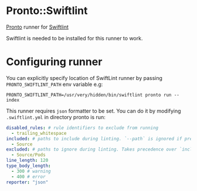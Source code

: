 # Pronto::Swiftlint

[Pronto](https://github.com/mmozuras/pronto) runner for [Swiftlint](https://github.com/realm/SwiftLint)

Swiftlint is needed to be installed for this runner to work.

# Configuring runner

You can explicitly specify location of SwiftLint runner by passing `PRONTO_SWIFTLINT_PATH` env variable e.g:

`PRONTO_SWIFTLINT_PATH=/usr/very/hidden/bin/swiftlint pronto run --index`

This runner requires `json` formatter to be set. You can do it by modifying `.swiftlint.yml` in directory pronto is run:

```yaml
disabled_rules: # rule identifiers to exclude from running
  - trailing_whitespace
included: # paths to include during linting. `--path` is ignored if present.
  - Source
excluded: # paths to ignore during linting. Takes precedence over `included`.
  - Source/Pods
line_length: 120
type_body_length:
  - 300 # warning
  - 400 # error
reporter: "json"
```
